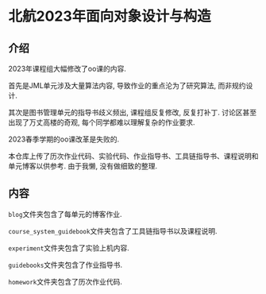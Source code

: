 # 北航2023年面向对象设计与构造

## 介绍

2023年课程组大幅修改了oo课的内容.

首先是JML单元涉及大量算法内容, 导致作业的重点沦为了研究算法, 而非规约设计.

其次是图书管理单元的指导书歧义频出, 课程组反复修改, 反复打补丁. 讨论区甚至出现了万丈高楼的奇观, 每个同学都难以理解复杂的作业要求.

2023春季学期的oo课改革是失败的.



本仓库上传了历次作业代码、实验代码、作业指导书、工具链指导书、课程说明和单元博客以供参考. 由于我懒, 没有做细致的整理.

## 内容

`blog`文件夹包含了每单元的博客作业.

`course_system_guidebook`文件夹包含了工具链指导书以及课程说明.

`experiment`文件夹包含了实验上机内容.

`guidebooks`文件夹包含了作业指导书.

`homework`文件夹包含了历次作业代码.